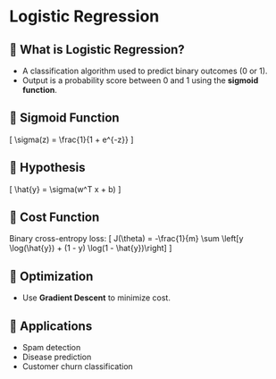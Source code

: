 # Logistic Regression

## 🔹 What is Logistic Regression?
- A classification algorithm used to predict binary outcomes (0 or 1).
- Output is a probability score between 0 and 1 using the **sigmoid function**.

## 🔹 Sigmoid Function
\[
\sigma(z) = \frac{1}{1 + e^{-z}}
\]

## 🔹 Hypothesis
\[
\hat{y} = \sigma(w^T x + b)
\]

## 🔹 Cost Function
Binary cross-entropy loss:
\[
J(\theta) = -\frac{1}{m} \sum \left[y \log(\hat{y}) + (1 - y) \log(1 - \hat{y})\right]
\]

## 🔹 Optimization
- Use **Gradient Descent** to minimize cost.

## 🔹 Applications
- Spam detection
- Disease prediction
- Customer churn classification